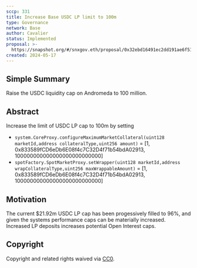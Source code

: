 ```yaml
---
sccp: 331
title: Increase Base USDC LP limit to 100m 
type: Governance
network: Base
author: Cavalier
status: Implemented
proposal: >-
  https://snapshot.org/#/snxgov.eth/proposal/0x32ebd16491ec2dd191ae6f511799966dd69d7503ebafb9dd6c9a03a50494b929
created: 2024-05-17
---
```


<!--You can leave these HTML comments in your merged SCCP and delete the visible duplicate text guides, they will not appear and may be helpful to refer to if you edit it again. This is the suggested template for new SCCPs. Note that an SCCP number will be assigned by an editor. When opening a pull request to submit your SCCP, please use an abbreviated title in the filename, `sccp-draft_title_abbrev.md`. The title should be 44 characters or less.-->

## Simple Summary

<!--"If you can't explain it simply, you don't understand it well enough." Provide a simplified and layman-accessible explanation of the SCCP.-->

Raise the USDC liquidity cap on Andromeda to 100 million.

## Abstract

<!--A short (~200 word) description of the variable change proposed.-->
Increase the limit of USDC LP cap to 100m by setting

- `system.CoreProxy.configureMaximumMarketCollateral(uint128 marketId,address collateralType,uint256 amount)` = [1, 0x833589fCD6eDb6E08f4c7C32D4f71b54bdA02913, 100000000000000000000000000]
- `spotFactory.SpotMarketProxy.setWrapper(uint128 marketId,address wrapCollateralType,uint256 maxWrappableAmount)` = [1, 0x833589fCD6eDb6E08f4c7C32D4f71b54bdA02913, 100000000000000000000000000]


## Motivation

<!--The motivation is critical for SCCPs that want to update variables within Synthetix. It should clearly explain why the existing variable is not incentive aligned. SCCP submissions without sufficient motivation may be rejected outright.-->

The current $21.92m USDC LP cap has been progessively filled to 96%, and given the systems performance caps can be materially increased. Increased LP deposits increases potential Open Interest caps.


## Copyright

Copyright and related rights waived via [CC0](https://creativecommons.org/publicdomain/zero/1.0/).
